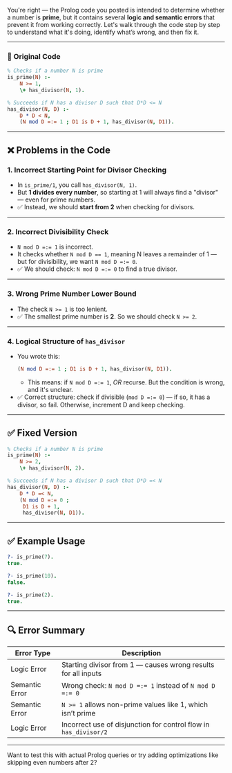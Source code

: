 You're right — the Prolog code you posted is intended to determine whether a number is **prime**, but it contains several **logic and semantic errors** that prevent it from working correctly. Let's walk through the code step by step to understand what it's doing, identify what’s wrong, and then fix it.

---

### 🔎 Original Code

```prolog
% Checks if a number N is prime
is_prime(N) :-
    N >= 1,
    \+ has_divisor(N, 1).

% Succeeds if N has a divisor D such that D*D <= N
has_divisor(N, D) :-
    D * D < N,
    (N mod D =:= 1 ; D1 is D + 1, has_divisor(N, D1)).
```

---

## ❌ Problems in the Code

### 1. **Incorrect Starting Point for Divisor Checking**
   - In `is_prime/1`, you call `has_divisor(N, 1)`.
   - But **1 divides every number**, so starting at 1 will always find a "divisor" — even for prime numbers.
   - ✅ Instead, we should **start from 2** when checking for divisors.

---

### 2. **Incorrect Divisibility Check**
   - `N mod D =:= 1` is incorrect.
   - It checks whether `N mod D == 1`, meaning N leaves a remainder of 1 — but for divisibility, we want `N mod D =:= 0`.
   - ✅ We should check: `N mod D =:= 0` to find a true divisor.

---

### 3. **Wrong Prime Number Lower Bound**
   - The check `N >= 1` is too lenient.
   - ✅ The smallest prime number is **2**. So we should check `N >= 2`.

---

### 4. **Logical Structure of `has_divisor`**
   - You wrote this:
     ```prolog
     (N mod D =:= 1 ; D1 is D + 1, has_divisor(N, D1)).
     ```
     - This means: if `N mod D =:= 1`, *OR* recurse. But the condition is wrong, and it's unclear.
   - ✅ Correct structure: check if divisible (`mod D =:= 0`) — if so, it has a divisor, so fail. Otherwise, increment D and keep checking.

---

## ✅ Fixed Version

```prolog
% Checks if a number N is prime
is_prime(N) :-
    N >= 2,
    \+ has_divisor(N, 2).

% Succeeds if N has a divisor D such that D*D =< N
has_divisor(N, D) :-
    D * D =< N,
    (N mod D =:= 0 ;
     D1 is D + 1,
     has_divisor(N, D1)).
```

---

## ✅ Example Usage

```prolog
?- is_prime(7).
true.

?- is_prime(10).
false.

?- is_prime(2).
true.
```

---

## 🔍 Error Summary

| Error Type     | Description                                                                 |
|----------------|-----------------------------------------------------------------------------|
| Logic Error    | Starting divisor from 1 — causes wrong results for all inputs               |
| Semantic Error | Wrong check: `N mod D =:= 1` instead of `N mod D =:= 0`                     |
| Semantic Error | `N >= 1` allows non-prime values like 1, which isn’t prime                  |
| Logic Error    | Incorrect use of disjunction for control flow in `has_divisor/2`            |

---

Want to test this with actual Prolog queries or try adding optimizations like skipping even numbers after 2?
